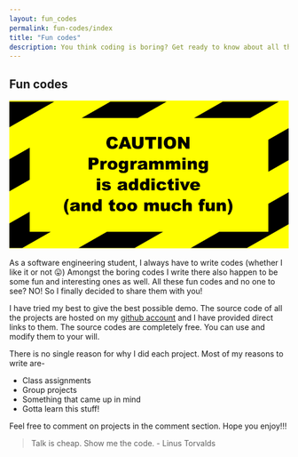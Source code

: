 ```yaml
---
layout: fun_codes
permalink: fun-codes/index
title: "Fun codes"
description: You think coding is boring? Get ready to know about all the wonderful and magical things you can do with codes!
---
```


## Fun codes

<img class="pic" alt="Programming caution" src="/img/fun-codes/caution.png">

As a software engineering student, I always have to write codes (whether I like it or not :stuck_out_tongue:) Amongst the boring codes I write there also happen to be some fun and interesting ones as well. All these fun codes and no one to see? NO! So I finally decided to share them with you!

I have tried my best to give the best possible demo. The source code of all the projects are hosted on my [github account](https://github.com/rafed123) and I have provided direct links to them. The source codes are completely free. You can use and modify them to your will.

There is no single reason for why I did each project. Most of my reasons to write are-
- Class assignments
- Group projects
- Something that came up in mind
- Gotta learn this stuff!

Feel free to comment on projects in the comment section. Hope you enjoy!!!

> Talk is cheap. Show me the code. - Linus Torvalds
